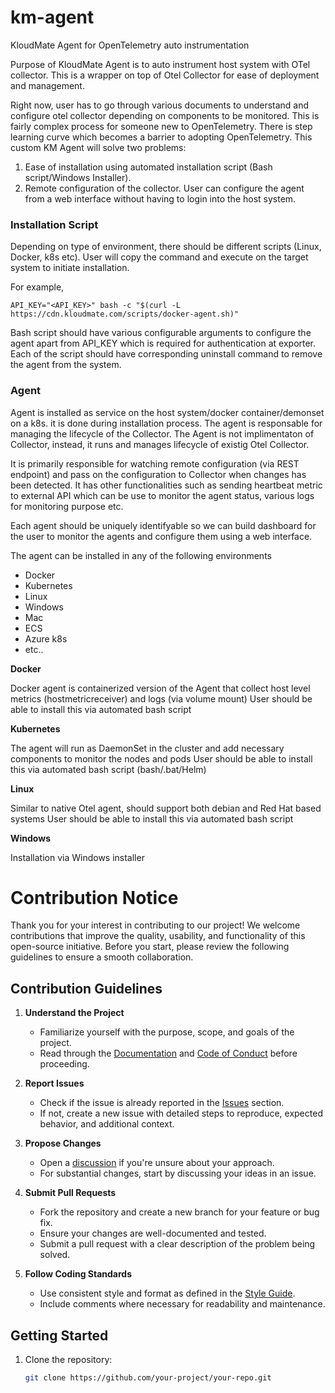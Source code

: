 # km-agent
KloudMate Agent for OpenTelemetry auto instrumentation

Purpose of KloudMate Agent is to auto instrument host system with OTel collector. This is a wrapper on top of Otel Collector for ease of deployment and management.

Right now, user has to go through various documents to understand and configure otel collector depending on components to be monitored. This is fairly complex process for someone new to OpenTelemetry. There is step learning curve which becomes a barrier to adopting OpenTelemetry. This custom KM Agent will solve two problems: 

1. Ease of installation using automated installation script (Bash script/Windows Installer).
2. Remote configuration of the collector. User can configure the agent from a web interface without having to login into the host system.

### Installation Script
Depending on type of environment, there should be different scripts (Linux, Docker, k8s etc). User will copy the command and execute on the target system to initiate installation.

For example,
```
API_KEY="<API_KEY>" bash -c "$(curl -L https://cdn.kloudmate.com/scripts/docker-agent.sh)"
```
Bash script should have various configurable arguments to configure the agent apart from API_KEY which is required for authentication at exporter. Each of the script should have corresponding uninstall command to remove the agent from the system.

### Agent
Agent is installed as service on the host system/docker container/demonset on a k8s. it is done during installation process. The agent is responsable for managing the lifecycle of the Collector. The Agent is not implimentaton of Collector, instead, it runs and manages lifecycle of existig Otel Collector.

It is primarily responsible for watching remote configuration (via REST endpoint) and pass on the configuration to Collector when changes has been detected. It has other functionalities such as sending heartbeat metric to external API which can be use to monitor the agent status, various logs for monitoring purpose etc.

Each agent should be uniquely identifyable so we can build dashboard for the user to monitor the agents and configure them using a web interface.

The agent can be installed in any of the following environments
* Docker
* Kubernetes 
* Linux
* Windows
* Mac
* ECS
* Azure k8s
* etc..

**Docker**

Docker agent is containerized version of the Agent that collect host level metrics (hostmetricreceiver) and logs (via volume mount)
User should be able to install this via automated bash script

**Kubernetes**

The agent will run as DaemonSet in the cluster and add necessary components to monitor the nodes and pods
User should be able to install this via automated bash script (bash/.bat/Helm)

**Linux**

Similar to native Otel agent, should support both debian and Red Hat based systems
User should be able to install this via automated bash script

**Windows**

Installation via Windows installer

# Contribution Notice

Thank you for your interest in contributing to our project! We welcome contributions that improve the quality, usability, and functionality of this open-source initiative. Before you start, please review the following guidelines to ensure a smooth collaboration.

## Contribution Guidelines

1. **Understand the Project**
   - Familiarize yourself with the purpose, scope, and goals of the project.
   - Read through the [Documentation](#) and [Code of Conduct](#) before proceeding.

2. **Report Issues**
   - Check if the issue is already reported in the [Issues](#) section.
   - If not, create a new issue with detailed steps to reproduce, expected behavior, and additional context.

3. **Propose Changes**
   - Open a [discussion](#) if you're unsure about your approach.
   - For substantial changes, start by discussing your ideas in an issue.

4. **Submit Pull Requests**
   - Fork the repository and create a new branch for your feature or bug fix.
   - Ensure your changes are well-documented and tested.
   - Submit a pull request with a clear description of the problem being solved.

5. **Follow Coding Standards**
   - Use consistent style and format as defined in the [Style Guide](#).
   - Include comments where necessary for readability and maintenance.

## Getting Started

1. Clone the repository:
   ```bash
   git clone https://github.com/your-project/your-repo.git

